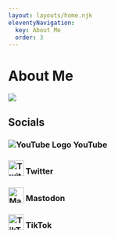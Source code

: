 ```yaml
---
layout: layouts/home.njk
eleventyNavigation:
  key: About Me
  order: 3
---
```

# About Me
![](https://novafurry.win/img/bio.png)
## Socials
### <img src="https://www.youtube.com/s/desktop/a6564fb2/img/favicon_32x32.png" alt="YouTube Logo" style="vertical-align:text-bottom"> YouTube
### <img height=32 src="https://logo.clearbit.com/twitter.com" alt="TwitterLogo" style="vertical-align:text-bottom"> Twitter
### <img height=32 src="https://logo.clearbit.com/bark.lgbt" alt="Mastodon Logo" style="vertical-align:text-bottom"> Mastodon
### <img height=32 src="https://logo.clearbit.com/tiktok.com" alt="TikTok Logo" style="vertical-align:text-bottom"> TikTok
<!--stackedit_data:
eyJoaXN0b3J5IjpbNTc1NTA3MTg0XX0=
-->